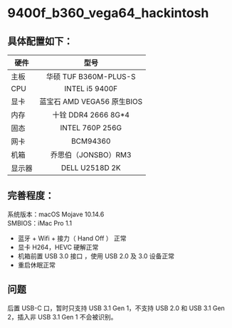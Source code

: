 # 9400f_b360_vega64_hackintosh

## 具体配置如下：

| 硬件 | 型号 | 
| - | :-: |
| 主板 | 华硕 TUF B360M-PLUS-S |
| CPU | INTEL i5 9400F |
| 显卡 | 蓝宝石 AMD VEGA56 原生BIOS |
| 内存 | 十铨 DDR4 2666 8G*4 |
| 固态 | INTEL 760P 256G |
| 网卡 | BCM94360 |
| 机箱 | 乔思伯（JONSBO）RM3 |
| 显示器 | DELL U2518D 2K |


## 完善程度：

系统版本：macOS Mojave 10.14.6<br>
SMBIOS：iMac Pro 1.1

* 蓝牙 + Wifi + 接力（ Hand Off ） 正常
* 显卡 H264，HEVC 硬解正常
* 机箱前置 USB 3.0 接口 ，使用 USB 2.0 及 3.0 设备正常
* 重启休眠正常

## 问题

后置 USB-C 口，暂时只支持 USB 3.1 Gen 1，不支持 USB 2.0 和 USB 3.1 Gen 2，插入非 USB 3.1 Gen 1 不会被识别。
